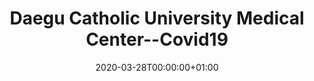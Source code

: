 ---
title: "Daegu Catholic University Medical Center--Covid19"
subtitle: ""
summary: "A teaching university hospitals in Covid-19 endemic area in South Korea.  It contails patients who received Covid-19 test. This DB is onE of the above FEEDER-NET."
owner:
    organisation: "Daegu Catholic University Medical Center"
    lead: "Sanggyu Kwak"
    alternate: ""
country: "South Korea"
type: "General practice electronic health records, Inpatient Hospital electronic health records"
omop: "CDM v5.3"
dbms: "Postgres"
patient_count: "1270.0"
has_covid: "Y"
first_time: "TBD"
data_history: "2002 - 03/2020"
references: [""]

authors: 
    - "Sanggyu Kwak"
tags: []
categories: ["dataset"]
date: 2020-03-28T00:00:00+01:00
lastmod: 2020-03-28T00:00:00+01:00
featured: false
draft: true

links:
    - icon: globe
      icon_pack: fas
      name: More information
      url: ""
image:
      placement: 1
      caption: ""
      focal_point: ""
      preview_only: false
      alt_text: ""
projects: []
---